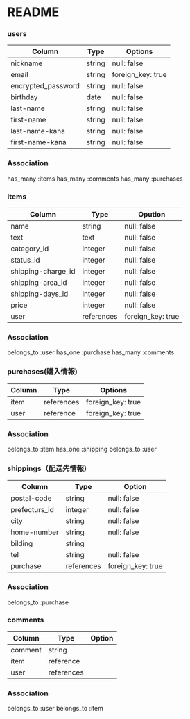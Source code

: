 # README

### users
| Column             | Type   | Options           | 
| ------------------ | ------ | ----------------- | 
| nickname           | string | null: false       | 
| email              | string | foreign_key: true | 
| encrypted_password | string | null: false       | 
| birthday           | date   | null: false       | 
| last-name          | string | null: false       | 
| first-name         | string | null: false       | 
| last-name-kana     | string | null: false       | 
| first-name-kana    | string | null: false       | 

### Association
has_many :items
has_many :comments
has_many :purchases


### items
| Column             | Type       | Opution           | 
| ------------------ | ---------- | ----------------- | 
| name               | string     | null: false       | 
| text               | text       | null: false       | 
| category_id        | integer    | null: false       | 
| status_id          | integer    | null: false       | 
| shipping-charge_id | integer    | null: false       | 
| shipping-area_id   | integer    | null: false       | 
| shipping-days_id   | integer    | null: false       | 
| price              | integer    | null: false       | 
| user               | references | foreign_key: true | 

### Association
belongs_to :user
has_one :purchase
has_many :comments


### purchases(購入情報) 
| Column   | Type       | Options           | 
| -------- | ---------- | ----------------- | 
| item     | references | foreign_key: true | 
| user     | reference  | foreign_key: true | 

### Association
belongs_to :item
has_one :shipping
belongs_to :user


### shippings（配送先情報)
| Column        | Type       | Option            | 
| ------------- | ---------- | ----------------- | 
| postal-code   | string     | null: false       | 
| prefecturs_id | integer    | null: false       | 
| city          | string     | null: false       | 
| home-number   | string     | null: false       | 
| bilding       | string     |                   | 
| tel           | string     | null: false       | 
| purchase      | references | foreign_key: true | 

### Association
belongs_to :purchase

### comments
| Column  | Type       | Option | 
| ------- | ---------- | ------ | 
| comment | string     |        | 
| item    | reference  |        | 
| user    | references |        | 

### Association
belongs_to :user
belongs_to :item